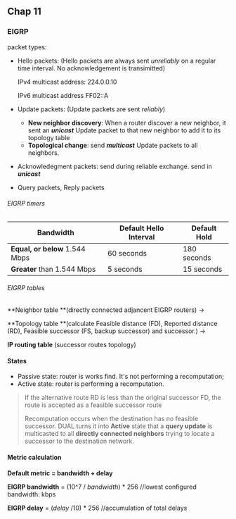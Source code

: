 ## Chap 11

### EIGRP

packet types:

* Hello packets: (Hello packets are always sent _unreliably_ on a regular time interval. No acknowledgement is transimitted)

  IPv4 multicast address: 224.0.0.10

  IPv6 multicast address FF02::A

* Update packets: (Update packets are sent _reliably_)

  * **New neighbor discovery**: When a router discover a new neighbor, it sent an **_unicast_** Update packet to that new neighbor to add it to its topology table
  * **Topological change**: send _**multicast**_ Update packets to all neighbors.

* Acknowledegment packets: send during reliable exchange. send in _**unicast**_

* Query packets, Reply packets



###### EIGRP timers

| Bandwidth                      | Default Hello Interval | Default Hold |
| ------------------------------ | ---------------------- | ------------ |
| **Equal, or below** 1.544 Mbps | 60 seconds             | 180 seconds  |
| **Greater** than 1.544 Mbps    | 5 seconds              | 15 seconds   |

###### EIGRP tables

**Neighbor table **(directly connected adjancent EIGRP routers) -> 

**Topology table **(calculate Feasible distance (FD), Reported distance (RD), Feasible successor (FS, backup successor) and successor.) ->

**IP routing table** (successor routes topology)



#### States

* Passive state: router is works find. It's not performing a recomputation;
* Active state: router is performing a recomputation.

> If the alternative route RD is less than the original successor FD, the route is accepted as a feasible successor route
>
> Recomputation occurs when the destination has no feasible successor. DUAL turns it into **Active** state that a **query update** is multicasted to all **directly connected neighbors** trying to locate a successor to the destination network.



#### Metric calculation

**Default metric = bandwidth + delay**

**EIGRP bandwidth** = (10^7 / _bandwidth_) * 256	//lowest configured bandwidth: kbps

**EIGRP delay** = (_delay_ /10) * 256				//accumulation of total delays